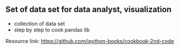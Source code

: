 Set of data set for data analyst, visualization
----------------------------------------------------
* collection of data set 
* step by step to cook pandas lib

Resource link:
https://github.com/ipython-books/cookbook-2nd-code
